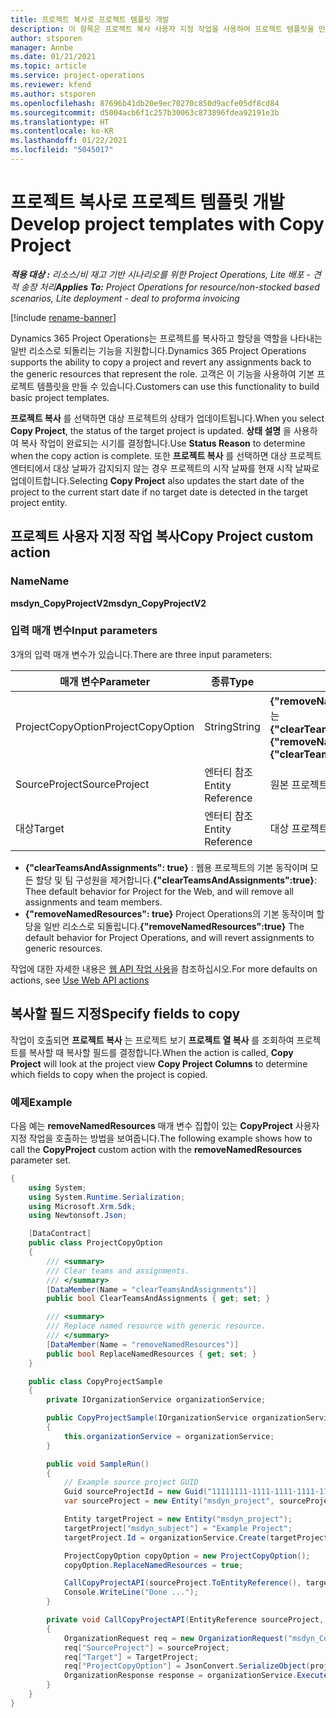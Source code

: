 ```yaml
---
title: 프로젝트 복사로 프로젝트 템플릿 개발
description: 이 항목은 프로젝트 복사 사용자 지정 작업을 사용하여 프로젝트 템플릿을 만드는 방법에 대한 정보를 제공합니다.
author: stsporen
manager: Annbe
ms.date: 01/21/2021
ms.topic: article
ms.service: project-operations
ms.reviewer: kfend
ms.author: stsporen
ms.openlocfilehash: 87696b41db20e9ec70270c850d9acfe05df8cd84
ms.sourcegitcommit: d5004acb6f1c257b30063c873896fdea92191e3b
ms.translationtype: HT
ms.contentlocale: ko-KR
ms.lasthandoff: 01/22/2021
ms.locfileid: "5045017"
---
```

# <a name="develop-project-templates-with-copy-project"></a><span data-ttu-id="e63a3-103">프로젝트 복사로 프로젝트 템플릿 개발</span><span class="sxs-lookup"><span data-stu-id="e63a3-103">Develop project templates with Copy Project</span></span>

<span data-ttu-id="e63a3-104">_**적용 대상 :** 리소스/비 재고 기반 시나리오를 위한 Project Operations, Lite 배포 - 견적 송장 처리_</span><span class="sxs-lookup"><span data-stu-id="e63a3-104">_**Applies To:** Project Operations for resource/non-stocked based scenarios, Lite deployment - deal to proforma invoicing_</span></span>

[!include [rename-banner](~/includes/cc-data-platform-banner.md)]

<span data-ttu-id="e63a3-105">Dynamics 365 Project Operations는 프로젝트를 복사하고 할당을 역할을 나타내는 일반 리소스로 되돌리는 기능을 지원합니다.</span><span class="sxs-lookup"><span data-stu-id="e63a3-105">Dynamics 365 Project Operations supports the ability to copy a project and revert any assignments back to the generic resources that represent the role.</span></span> <span data-ttu-id="e63a3-106">고객은 이 기능을 사용하여 기본 프로젝트 템플릿을 만들 수 있습니다.</span><span class="sxs-lookup"><span data-stu-id="e63a3-106">Customers can use this functionality to build basic project templates.</span></span>

<span data-ttu-id="e63a3-107">**프로젝트 복사** 를 선택하면 대상 프로젝트의 상태가 업데이트됩니다.</span><span class="sxs-lookup"><span data-stu-id="e63a3-107">When you select **Copy Project**, the status of the target project is updated.</span></span> <span data-ttu-id="e63a3-108">**상태 설명** 을 사용하여 복사 작업이 완료되는 시기를 결정합니다.</span><span class="sxs-lookup"><span data-stu-id="e63a3-108">Use **Status Reason** to determine when the copy action is complete.</span></span> <span data-ttu-id="e63a3-109">또한 **프로젝트 복사** 를 선택하면 대상 프로젝트 엔터티에서 대상 날짜가 감지되지 않는 경우 프로젝트의 시작 날짜를 현재 시작 날짜로 업데이트합니다.</span><span class="sxs-lookup"><span data-stu-id="e63a3-109">Selecting **Copy Project** also updates the start date of the project to the current start date if no target date is detected in the target project entity.</span></span>

## <a name="copy-project-custom-action"></a><span data-ttu-id="e63a3-110">프로젝트 사용자 지정 작업 복사</span><span class="sxs-lookup"><span data-stu-id="e63a3-110">Copy Project custom action</span></span> 

### <a name="name"></a><span data-ttu-id="e63a3-111">Name</span><span class="sxs-lookup"><span data-stu-id="e63a3-111">Name</span></span> 

<span data-ttu-id="e63a3-112">**msdyn_CopyProjectV2**</span><span class="sxs-lookup"><span data-stu-id="e63a3-112">**msdyn_CopyProjectV2**</span></span>

### <a name="input-parameters"></a><span data-ttu-id="e63a3-113">입력 매개 변수</span><span class="sxs-lookup"><span data-stu-id="e63a3-113">Input parameters</span></span>
<span data-ttu-id="e63a3-114">3개의 입력 매개 변수가 있습니다.</span><span class="sxs-lookup"><span data-stu-id="e63a3-114">There are three input parameters:</span></span>

| <span data-ttu-id="e63a3-115">매개 변수</span><span class="sxs-lookup"><span data-stu-id="e63a3-115">Parameter</span></span>          | <span data-ttu-id="e63a3-116">종류</span><span class="sxs-lookup"><span data-stu-id="e63a3-116">Type</span></span>   | <span data-ttu-id="e63a3-117">값</span><span class="sxs-lookup"><span data-stu-id="e63a3-117">Values</span></span>                                                   | 
|--------------------|--------|----------------------------------------------------------|
| <span data-ttu-id="e63a3-118">ProjectCopyOption</span><span class="sxs-lookup"><span data-stu-id="e63a3-118">ProjectCopyOption</span></span>  | <span data-ttu-id="e63a3-119">String</span><span class="sxs-lookup"><span data-stu-id="e63a3-119">String</span></span> | <span data-ttu-id="e63a3-120">**{"removeNamedResources":true}** 또는 **{"clearTeamsAndAssignments":true}**</span><span class="sxs-lookup"><span data-stu-id="e63a3-120">**{"removeNamedResources":true}** or **{"clearTeamsAndAssignments":true}**</span></span> |
| <span data-ttu-id="e63a3-121">SourceProject</span><span class="sxs-lookup"><span data-stu-id="e63a3-121">SourceProject</span></span>      | <span data-ttu-id="e63a3-122">엔터티 참조</span><span class="sxs-lookup"><span data-stu-id="e63a3-122">Entity Reference</span></span> | <span data-ttu-id="e63a3-123">원본 프로젝트</span><span class="sxs-lookup"><span data-stu-id="e63a3-123">Source Project</span></span> |
| <span data-ttu-id="e63a3-124">대상</span><span class="sxs-lookup"><span data-stu-id="e63a3-124">Target</span></span>             | <span data-ttu-id="e63a3-125">엔터티 참조</span><span class="sxs-lookup"><span data-stu-id="e63a3-125">Entity Reference</span></span> | <span data-ttu-id="e63a3-126">대상 프로젝트</span><span class="sxs-lookup"><span data-stu-id="e63a3-126">Target Project</span></span> |


- <span data-ttu-id="e63a3-127">**{"clearTeamsAndAssignments": true}** : 웹용 프로젝트의 기본 동작이며 모든 할당 및 팀 구성원을 제거합니다.</span><span class="sxs-lookup"><span data-stu-id="e63a3-127">**{"clearTeamsAndAssignments":true}**: Thee default behavior for Project for the Web, and will remove all assignments and team members.</span></span>
- <span data-ttu-id="e63a3-128">**{"removeNamedResources": true}** Project Operations의 기본 동작이며 할당을 일반 리소스로 되돌립니다.</span><span class="sxs-lookup"><span data-stu-id="e63a3-128">**{"removeNamedResources":true}** The default behavior for Project Operations, and will revert assignments to generic resources.</span></span>

<span data-ttu-id="e63a3-129">작업에 대한 자세한 내용은 [웹 API 작업 사용](https://docs.microsoft.com/powerapps/developer/common-data-service/webapi/use-web-api-actions)을 참조하십시오.</span><span class="sxs-lookup"><span data-stu-id="e63a3-129">For more defaults on actions, see [Use Web API actions](https://docs.microsoft.com/powerapps/developer/common-data-service/webapi/use-web-api-actions)</span></span>

## <a name="specify-fields-to-copy"></a><span data-ttu-id="e63a3-130">복사할 필드 지정</span><span class="sxs-lookup"><span data-stu-id="e63a3-130">Specify fields to copy</span></span> 
<span data-ttu-id="e63a3-131">작업이 호출되면 **프로젝트 복사** 는 프로젝트 보기 **프로젝트 열 복사** 를 조회하여 프로젝트를 복사할 때 복사할 필드를 결정합니다.</span><span class="sxs-lookup"><span data-stu-id="e63a3-131">When the action is called, **Copy Project** will look at the project view **Copy Project Columns** to determine which fields to copy when the project is copied.</span></span>


### <a name="example"></a><span data-ttu-id="e63a3-132">예제</span><span class="sxs-lookup"><span data-stu-id="e63a3-132">Example</span></span>
<span data-ttu-id="e63a3-133">다음 예는 **removeNamedResources** 매개 변수 집합이 있는 **CopyProject** 사용자 지정 작업을 호출하는 방법을 보여줍니다.</span><span class="sxs-lookup"><span data-stu-id="e63a3-133">The following example shows how to call the **CopyProject** custom action with the **removeNamedResources** parameter set.</span></span>
```C#
{
    using System;
    using System.Runtime.Serialization;
    using Microsoft.Xrm.Sdk;
    using Newtonsoft.Json;

    [DataContract]
    public class ProjectCopyOption
    {
        /// <summary>
        /// Clear teams and assignments.
        /// </summary>
        [DataMember(Name = "clearTeamsAndAssignments")]
        public bool ClearTeamsAndAssignments { get; set; }

        /// <summary>
        /// Replace named resource with generic resource.
        /// </summary>
        [DataMember(Name = "removeNamedResources")]
        public bool ReplaceNamedResources { get; set; }
    }

    public class CopyProjectSample
    {
        private IOrganizationService organizationService;

        public CopyProjectSample(IOrganizationService organizationService)
        {
            this.organizationService = organizationService;
        }

        public void SampleRun()
        {
            // Example source project GUID
            Guid sourceProjectId = new Guid("11111111-1111-1111-1111-111111111111");
            var sourceProject = new Entity("msdyn_project", sourceProjectId);

            Entity targetProject = new Entity("msdyn_project");
            targetProject["msdyn_subject"] = "Example Project";
            targetProject.Id = organizationService.Create(targetProject);

            ProjectCopyOption copyOption = new ProjectCopyOption();
            copyOption.ReplaceNamedResources = true;

            CallCopyProjectAPI(sourceProject.ToEntityReference(), targetProject.ToEntityReference(), copyOption);
            Console.WriteLine("Done ...");
        }

        private void CallCopyProjectAPI(EntityReference sourceProject, EntityReference TargetProject, ProjectCopyOption projectCopyOption)
        {
            OrganizationRequest req = new OrganizationRequest("msdyn_CopyProjectV2");
            req["SourceProject"] = sourceProject;
            req["Target"] = TargetProject;
            req["ProjectCopyOption"] = JsonConvert.SerializeObject(projectCopyOption);
            OrganizationResponse response = organizationService.Execute(req);
        }
    }
}
```
